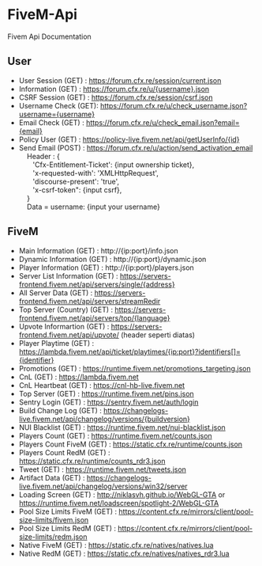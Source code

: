 # FiveM-Api
Fivem Api Documentation

## User
- User Session (GET)  : https://forum.cfx.re/session/current.json </br>
- Information (GET)   : https://forum.cfx.re/u/{username}.json </br>
- CSRF Session (GET)  : https://forum.cfx.re/session/csrf.json </br>
- Username Check (GET): https://forum.cfx.re/u/check_username.json?username={username} </br>
- Email Check (GET)   : https://forum.cfx.re/u/check_email.json?email={email} </br>
- Policy User (GET)   : https://policy-live.fivem.net/api/getUserInfo/{id} </br>
- Send Email (POST)   : https://forum.cfx.re/u/action/send_activation_email </br>
&nbsp;&nbsp;&nbsp;&nbsp;Header : {</br>
&nbsp;&nbsp;&nbsp;&nbsp;&nbsp;&nbsp;&nbsp;'Cfx-Entitlement-Ticket': {input ownership ticket},</br>
&nbsp;&nbsp;&nbsp;&nbsp;&nbsp;&nbsp;&nbsp;'x-requested-with': 'XMLHttpRequest',</br>
&nbsp;&nbsp;&nbsp;&nbsp;&nbsp;&nbsp;&nbsp;'discourse-present': 'true',</br>
&nbsp;&nbsp;&nbsp;&nbsp;&nbsp;&nbsp;&nbsp;'x-csrf-token": {input csrf},</br>
&nbsp;&nbsp;&nbsp;&nbsp;}</br>
&nbsp;&nbsp;&nbsp;&nbsp;Data = username: {input your username}</br>

## FiveM
- Main Information (GET)        : http://{ip:port}/info.json </br>
- Dynamic Information (GET)     : http://{ip:port}/dynamic.json </br>
- Player Information (GET)      : http://{ip:port}/players.json </br>
- Server List Information (GET) : https://servers-frontend.fivem.net/api/servers/single/{address} </br>
- All Server Data (GET)         : https://servers-frontend.fivem.net/api/servers/streamRedir </br>
- Top Server (Country) (GET)    : https://servers-frontend.fivem.net/api/servers/top/{language} </br>
- Upvote Informartion (GET)     : https://servers-frontend.fivem.net/api/upvote/ (header seperti diatas) </br>
- Player Playtime (GET)         : https://lambda.fivem.net/api/ticket/playtimes/{ip:port}?identifiers[]={identifier} </br>
- Promotions (GET)              : https://runtime.fivem.net/promotions_targeting.json </br>
- CnL (GET)                     : https://lambda.fivem.net </br>
- CnL Heartbeat (GET)           : https://cnl-hb-live.fivem.net </br>
- Top Server (GET)              : https://runtime.fivem.net/pins.json </br>
- Sentry Login (GET)            : https://sentry.fivem.net/auth/login </br>
- Build Change Log (GET)        : https://changelogs-live.fivem.net/api/changelog/versions/{buildversion} </br>
- NUI Blacklist (GET)           : https://runtime.fivem.net/nui-blacklist.json </br>
- Players Count (GET)           : https://runtime.fivem.net/counts.json </br>
- Players Count FiveM (GET)     : https://static.cfx.re/runtime/counts.json </br>
- Players Count RedM (GET)      : https://static.cfx.re/runtime/counts_rdr3.json </br>
- Tweet (GET)                   : https://runtime.fivem.net/tweets.json </br>
- Artifact Data (GET)           : https://changelogs-live.fivem.net/api/changelog/versions/win32/server </br>
- Loading Screen (GET)          : http://niklasvh.github.io/WebGL-GTA or https://runtime.fivem.net/loadscreen/spotlight-2/WebGL-GTA </br>
- Pool Size Limits FiveM (GET)  : https://content.cfx.re/mirrors/client/pool-size-limits/fivem.json </br>
- Pool Size Limits RedM (GET)   : https://content.cfx.re/mirrors/client/pool-size-limits/redm.json </br>
- Native FiveM (GET)            : https://static.cfx.re/natives/natives.lua </br>
- Native RedM (GET)             : https://static.cfx.re/natives/natives_rdr3.lua </br>
